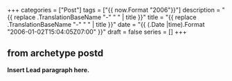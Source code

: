 +++
categories  = ["Post"]
tags        = ["{{ now.Format "2006"}}"]
description = "{{ replace .TranslationBaseName "-" " " | title }}"
title       = "{{ replace .TranslationBaseName "-" " " | title }}"
date        = "{{ (.Date |time).Format "2006-01-02T15:04:05Z07:00" }}"
draft       = false
series      = []
+++
## from archetype postd

**Insert Lead paragraph here.**

<!--more-->
